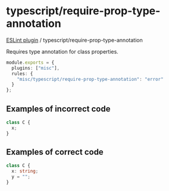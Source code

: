 # typescript/require-prop-type-annotation

[ESLint plugin](https://iliubinskii.github.io/eslint-plugin-misc/) / typescript/require-prop-type-annotation

Requires type annotation for class properties.

```ts
module.exports = {
  plugins: ["misc"],
  rules: {
    "misc/typescript/require-prop-type-annotation": "error"
  }
};
```

## Examples of incorrect code

```ts
class C {
  x;
}
```

## Examples of correct code

```ts
class C {
  x: string;
  y = "";
}
```
